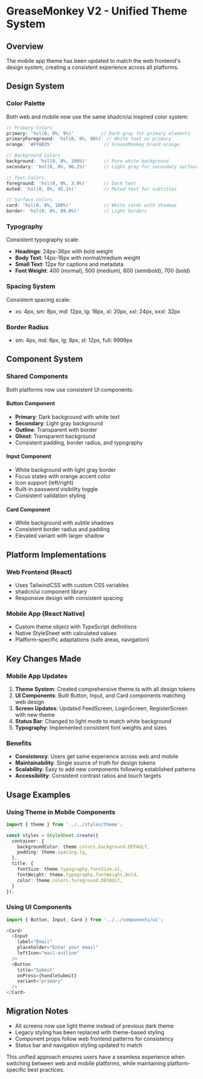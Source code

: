 # GreaseMonkey V2 - Unified Theme System

## Overview
The mobile app theme has been updated to match the web frontend's design system, creating a consistent experience across all platforms.

## Design System

### Color Palette
Both web and mobile now use the same shadcn/ui inspired color system:

```typescript
// Primary Colors
primary: 'hsl(0, 0%, 9%)'          // Dark gray for primary elements
primaryForeground: 'hsl(0, 0%, 98%)' // White text on primary
orange: '#FF6B35'                   // GreaseMonkey brand orange

// Background Colors  
background: 'hsl(0, 0%, 100%)'      // Pure white background
secondary: 'hsl(0, 0%, 96.1%)'      // Light gray for secondary surfaces

// Text Colors
foreground: 'hsl(0, 0%, 3.9%)'      // Dark text
muted: 'hsl(0, 0%, 45.1%)'          // Muted text for subtitles

// Surface Colors
card: 'hsl(0, 0%, 100%)'            // White cards with shadows
border: 'hsl(0, 0%, 89.8%)'         // Light borders
```

### Typography
Consistent typography scale:
- **Headings**: 24px-36px with bold weight
- **Body Text**: 14px-16px with normal/medium weight
- **Small Text**: 12px for captions and metadata
- **Font Weight**: 400 (normal), 500 (medium), 600 (semibold), 700 (bold)

### Spacing System
Consistent spacing scale:
- xs: 4px, sm: 8px, md: 12px, lg: 16px, xl: 20px, xxl: 24px, xxxl: 32px

### Border Radius
- sm: 4px, md: 6px, lg: 8px, xl: 12px, full: 9999px

## Component System

### Shared Components
Both platforms now use consistent UI components:

#### Button Component
- **Primary**: Dark background with white text
- **Secondary**: Light gray background  
- **Outline**: Transparent with border
- **Ghost**: Transparent background
- Consistent padding, border radius, and typography

#### Input Component
- White background with light gray border
- Focus states with orange accent color
- Icon support (left/right)
- Built-in password visibility toggle
- Consistent validation styling

#### Card Component
- White background with subtle shadows
- Consistent border radius and padding
- Elevated variant with larger shadow

## Platform Implementations

### Web Frontend (React)
- Uses TailwindCSS with custom CSS variables
- shadcn/ui component library
- Responsive design with consistent spacing

### Mobile App (React Native)
- Custom theme object with TypeScript definitions
- Native StyleSheet with calculated values
- Platform-specific adaptations (safe areas, navigation)

## Key Changes Made

### Mobile App Updates
1. **Theme System**: Created comprehensive theme.ts with all design tokens
2. **UI Components**: Built Button, Input, and Card components matching web design
3. **Screen Updates**: Updated FeedScreen, LoginScreen, RegisterScreen with new theme
4. **Status Bar**: Changed to light mode to match white background
5. **Typography**: Implemented consistent font weights and sizes

### Benefits
- **Consistency**: Users get same experience across web and mobile
- **Maintainability**: Single source of truth for design tokens
- **Scalability**: Easy to add new components following established patterns
- **Accessibility**: Consistent contrast ratios and touch targets

## Usage Examples

### Using Theme in Mobile Components
```typescript
import { theme } from '../../styles/theme';

const styles = StyleSheet.create({
  container: {
    backgroundColor: theme.colors.background.DEFAULT,
    padding: theme.spacing.lg,
  },
  title: {
    fontSize: theme.typography.fontSize.xl,
    fontWeight: theme.typography.fontWeight.bold,
    color: theme.colors.foreground.DEFAULT,
  }
});
```

### Using UI Components
```typescript
import { Button, Input, Card } from '../../components/ui';

<Card>
  <Input
    label="Email"
    placeholder="Enter your email"
    leftIcon="mail-outline"
  />
  <Button
    title="Submit"
    onPress={handleSubmit}
    variant="primary"
  />
</Card>
```

## Migration Notes
- All screens now use light theme instead of previous dark theme
- Legacy styling has been replaced with theme-based styling
- Component props follow web frontend patterns for consistency
- Status bar and navigation styling updated to match

This unified approach ensures users have a seamless experience when switching between web and mobile platforms, while maintaining platform-specific best practices.